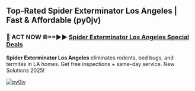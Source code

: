 ## Top-Rated Spider Exterminator Los Angeles | Fast & Affordable (py0jv)

<h3>🐜 ACT NOW 🌐==►► <a href="https://tinyurl.com/2dysvsjj" rel="nofollow">Spider Exterminator Los Angeles Special Deals</a></h3>

**Spider Exterminator Los Angeles** eliminates rodents, bed bugs, and termites in LA homes. Get free inspections + same-day service. New Solutions 2025!

[![py0jv](https://i.imgur.com/JCYaghj.jpeg)](https://tinyurl.com/2dysvsjj)